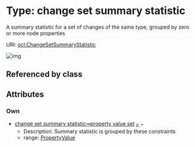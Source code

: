 
# Type: change set summary statistic


A summary statistic for a set of changes of the same type, grouped by zero or more node properties

URI: [ocl:ChangeSetSummaryStatistic](http://w3id.org/oclChangeSetSummaryStatistic)


![img](http://yuml.me/diagram/nofunky;dir:TB/class/[PropertyValue],[PropertyValue]<property%20value%20set%200..*-++[ChangeSetSummaryStatistic])

## Referenced by class


## Attributes


### Own

 * [change set summary statistic➞property value set](change_set_summary_statistic_property_value_set.md)  <sub>0..*</sub>
    * Description: Summary statistic is grouped by these constraints
    * range: [PropertyValue](PropertyValue.md)
